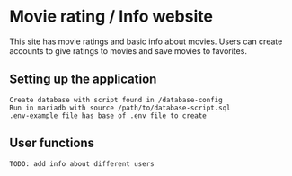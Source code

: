 # Movie rating / Info website
This site has movie ratings and basic info about movies. 
Users can create accounts to give ratings to movies and save movies to favorites.

## Setting up the application
	Create database with script found in /database-config
	Run in mariadb with source /path/to/database-script.sql
	.env-example file has base of .env file to create 

## User functions 
	TODO: add info about different users
